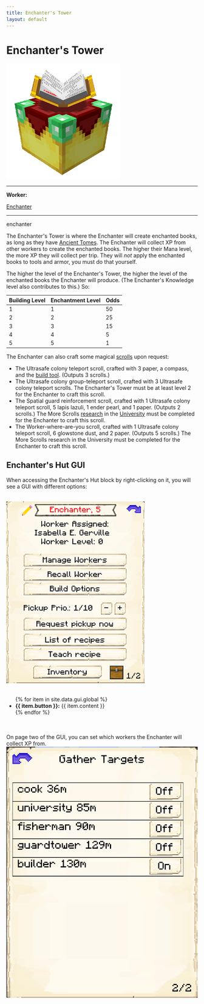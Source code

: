 ```yaml
---
title: Enchanter's Tower
layout: default
---
```

# Enchanter's Tower

<div class="infobox box text-center">
    <img src="../../assets/images/buildings/enchanter.png" alt="Enchanter's Tower" />
    <hr />
    <div class="row section-text text-left">
        <div class="col">
        <p><strong>Worker:</strong></p>
        </div>
        <div class="col">
        <p><a href="../workers/enchanter">Enchanter</a></p>
        </div>
    </div>
    <hr />
    <recipe>enchanter</recipe>
</div>

The Enchanter's Tower is where the Enchanter will create enchanted books, as long as they have [Ancient Tomes](../../source/items/ancient_tome). The Enchanter will collect XP from other workers to create the enchanted books. The higher their Mana level, the more XP they will collect per trip. They will *not* apply the enchanted books to tools and armor, you must do that yourself.

The higher the level of the Enchanter's Tower, the higher the level of the enchanted books the Enchanter will produce. (The Enchanter's Knowledge level also contributes to this.) So:

| Building Level | Enchantment Level | Odds |
| ----- | ----- | ----- |
| 1 | 1 | 50 |
| 2 | 2 | 25 |
| 3 | 3 | 15 |
| 4 | 4 | 5 |
| 5 | 5 | 1 |

The Enchanter can also craft some magical [scrolls](../../source/items/scrolls) upon request:

- The Ultrasafe colony teleport scroll, crafted with 3 paper, a compass, and the <a href="../items/buildtool">build tool</a>. (Outputs 3 scrolls.)
- The Ultrasafe colony group-teleport scroll, crafted with 3 Ultrasafe colony teleport scrolls. The Enchanter's Tower must be at least level 2 for the Enchanter to craft this scroll.
- The Spatial guard reinforcement scroll, crafted with 1 Ultrasafe colony teleport scroll, 5 lapis lazuli, 1 ender pearl, and 1 paper. (Outputs 2 scrolls.) The More Scrolls <a href="../systems/research">research</a> in the <a href="../buildings/university">University</a> must be completed for the Enchanter to craft this scroll.
- The Worker-where-are-you scroll, crafted with 1 Ultrasafe colony teleport scroll, 6 glowstone dust, and 2 paper. (Outputs 5 scrolls.) The More Scrolls research in the University must be completed for the Enchanter to craft this scroll.

## Enchanter's Hut GUI

When accessing the Enchanter's Hut block by right-clicking on it, you will see a GUI with different options:

<br>
<div class="row">
  <div class="col-sm-12 col-md">
    <img src="../../assets/images/gui/enchantergui1.png" class="img-fluid mx-auto" alt="Enchanter's GUI Page 1">
  </div>
  <div class="col-sm-12 col-md">
    <br>
    <ul>
      {% for item in site.data.gui.global %}
        <li><strong>{{ item.button }}:</strong> {{ item.content }}</li>
      {% endfor %}
    </ul>
  </div>
</div>
<br> <br>
On page two of the GUI, you can set which workers the Enchanter will collect XP from.
<br> 
 <img src="../../assets/images/gui/enchantergui2.png" alt="Enchanter GUI Page 2" />
